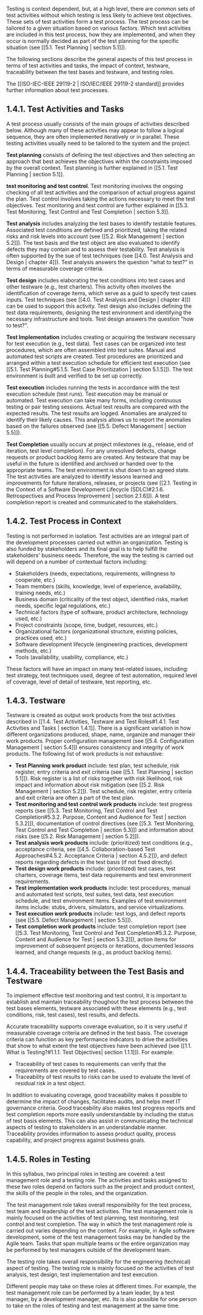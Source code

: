 Testing is context dependent, but, at a high level, there are common sets of test activities without which testing is less likely to achieve test objectives.  These sets of test activities form a test process.  The test process can be tailored to a given situation based on various factors.  Which test activities are included in this test process, how they are implemented, and when they occur is normally decided as part of the test planning for the specific situation (see [[5.1.  Test Planning | section 5.1]]).

The following sections describe the general aspects of this test process in terms of test activities and tasks, the impact of context, testware, traceability between the test bases and testware, and testing roles.

The [[ISO-IEC-IEEE 29119-2 | ISO/IEC/IEEE 29119-2 standard]] provides further information about test processes.

## 1.4.1. Test Activities and Tasks

A test process usually consists of the main groups of activities described below.  Although many of these activities may appear to follow a logical sequence, they are often implemented iteratively or in parallel.  These testing activities usually need to be tailored to the system and the project.

**Test planning** consists of defining the test objectives and then selecting an approach that best achieves the objectives within the constraints imposed by the overall context.  Test planning is further explained in [[5.1.  Test Planning | section 5.1]].

**test monitoring and test control**.  Test monitoring involves the ongoing checking of all test activities and the comparison of actual progress against the plan.  Test control involves taking the actions necessary to meet the test objectives.  Test monitoring and test control are further explained in [[5.3.  Test Monitoring, Test Control and Test Completion | section 5.3]].

**Test analysis** includes analyzing the test bases to identify testable features.  Associated test conditions are defined and prioritized, taking the related risks and risk levels into account (see [[5.2.  Risk Management | section 5.2]]).  The test basis and the test object are also evaluated to identify defects they may contain and to assess their testability.  Test analysis is often supported by the sue of test techniques (see [[4.0.  Test Analysis and Design | chapter 4]]).  Test analysis answers the question "what to test?" in terms of measurable coverage criteria.

**Test design** includes elaborating the test conditions into test cases and other testware (e.g., test charters).  This activity often involves the identification of coverage items, which serve as a guid to specify test cases inputs.  Test techniques (see [[4.0.  Test Analysis and Design | chapter 4]]) can be used to support this activity.  Test design also includes defining the test data requirements, designing the test environment and identifying the necessary infrastructure and tools.  Test design answers the question "how to test?".

**Test Implementation** includes creating or acquiring the testware necessary for test execution (e.g., test data).  Test cases can be organized into test procedures, which are often assembled into test suites.  Manual and automated test scripts are created.  Test procedures are prioritized and arranged within a test execution schedule for efficient test execution (see [[5.1.  Test Planning#5.1.5. Test Case Prioritization | section 5.1.5]]).  The test environment is built and verified to be set up correctly.

**Test execution** includes running the tests in accordance with the test execution schedule (test runs).  Test execution may be manual or automated.  Test execution can take many forms, including continuous testing or pair testing sessions.  Actual test results are compared with the expected results.  The test results are logged.  Anomalies are analyzed to identify their likely causes.  This analysis allows us to report the anomalies based on the failures observed (see [[5.5.  Defect Management | section 5.5]]).

**Test Completion** usually occurs at project milestones (e.g., release, end of iteration, test level completion).  For any unresolved defects, change requests or product backlog items are created.  Any testware that may be useful in the future is identified and archived or handed over to the appropriate teams.  The test environment is shut down to an agreed state.  The test activities are analyzed to identify lessons learned and improvements for future iterations, releases, or projects (see [[2.1.  Testing in the Context of a Software Development Lifecycle (SDLC)#2.1.6. Retrospectives and Process Improvement | section 2.1.6]]).  A test completion report is created and communicated to the stakeholders.

## 1.4.2.  Test Process in Context

Testing is not performed in isolation.  Test activities are an integral part of the development processes carried out within an organization.  Testing is also funded by stakeholders and its final goal is to help fulfill the stakeholders' business needs.  Therefore, the way the testing is carried out will depend on a number of contextual factors including:

* Stakeholders (needs, expectations, requirements, willingness to cooperate, etc.)
* Team members (skills, knowledge, level of experience, availability, training needs, etc.)
* Business domain (criticality of the test object, identified risks, market needs, specific legal regulations, etc.)
* Technical factors (type of software, product architecture, technology used, etc.)
* Project constraints (scope, time, budget, resources, etc.)
* Organizational factors (organizational structure, existing policies, practices used, etc.)
* Software development lifecycle (engineering practices, development methods, etc.)
* Tools (availability, usability, compliance, etc.)

These factors will have an impact on many test-related issues, including: test strategy, test techniques used, degree of test automation, required level of coverage, level of detail of testware, test reporting, etc.

## 1.4.3.  Testware

Testware is created as output work products from the test activities described in [[1.4.  Test Activities, Testware and Test Roles#1.4.1. Test Activities and Tasks | section 1.4.1]].  There is a significant variation in how different organizations produced, shape, name, organize and manager their work products.  Proper configuration management (see [[5.4.  Configuration Management | section 5.4]]) ensures consistency and integrity of work products.  The following list of work products is not exhaustive:

* **Test Planning work product** include: test plan, test schedule, risk register, entry criteria and exit criteria (see [[5.1.  Test Planning | section 5.1]]).  Risk register is a list of risks together with risk likelihood, risk impact and information about risk mitigation (see [[5.2.  Risk Management | section 5.2]]).  Test schedule, risk register, entry criteria and exit criteria are often a part of the test plan.
* **Test monitoring and test control work products** include: test progress reports (see [[5.3.  Test Monitoring, Test Control and Test Completion#5.3.2. Purpose, Content and Audience for Test | section 5.3.2]]), documentation of control directives (see [[5.3.  Test Monitoring, Test Control and Test Completion | section 5.3]]) and information about risks (see [[5.2.  Risk Management | section 5.2]]).
* **Test analysis work products** include: (prioritized) test conditions (e.g., acceptance criteria, see [[4.5.  Collaboration-based Test Approaches#4.5.2. Acceptance Criteria | section 4.5.2]]), and defect reports regarding defects in the test basis (if not fixed directly).
* **Test design work products** include: (prioritized) test cases, test charters, coverage items, test data requirements and test environment requirements.
* **Test implementation work products** include: test procedures, manual and automated test scripts, test suites, test data, test execution schedule, and test environment items.  Examples of test environment items include: stubs, drivers, simulators, and service virtualizations.
* **Test execution work products** include: test logs, and defect reports (see [[5.5.  Defect Management | section 5.5]]).
* **Test completion work products** include: test completion report (see [[5.3.  Test Monitoring, Test Control and Test Completion#5.3.2. Purpose, Content and Audience for Test | section 5.3.2]]), action items for improvement of subsequent projects or iterations, documented lessons learned, and change requests (e.g., as product backlog items).

## 1.4.4.  Traceability between the Test Basis and Testware

To implement effective test monitoring and test control, it is important to establish and maintain traceability thoughout the test process between the test bases elements, testware associated with these elements (e.g., test conditions, risk, test cases), test results, and defects.

Accurate traceability supports coverage evaluation, so it is very useful if measurable coverage criteria are defined in the test basis.  The coverage criteria can function as key performance indicators to drive the activities that show to what extent the test objectives have been achieved (see [[1.1.  What is Testing?#1.1.1. Test Objectives| section 1.1.1]]).  For example:

* Traceability of test cases to requirements can verify that the requirements are covered by test cases. 
* Traceability of test results to risks can be used to evaluate the level of residual risk in a test object.

In addition to evaluating coverage, good traceability makes it possible to determine the impact of changes, facilitates audits, and helps meet IT governance criteria.  Good traceability also makes test progress reports and test completion reports more easily understandable by including the status of test basis elements.  This can also assist in communicating the technical aspects of testing to stakeholders in an understandable manner.  Traceability provides information to assess product quality, process capability, and project progress against business goals.

## 1.4.5.  Roles in Testing

In this syllabus, two principal roles in testing are covered: a test management role and a testing role.  The activities and tasks assigned to these two roles depend on factors such as the project and product context, the skills of the people in the roles, and the organization.

The test management role takes overall responsibility for the test process, test team and leadership of the test activities.  The test management role is mainly focused on the activities of test planning, test monitoring, test control and test completion. The way in which the test management role is carried out varies depending on the context.  For example, in Agile software development, some of the test management tasks may be handled by the Agile team.  Tasks that span multiple teams or the entire organization may be performed by test managers outside of the development team.

The testing role takes overall responsibility for the engineering (technical) aspect of testing.  The testing role is mainly focused on the activities of test analysis, test design, test implementation and test execution.

Different people may take on these roles at different times.  For example, the test management role can be performed by a team leader, by a test manager, by a development manager, etc.  Its is also possible for one person to take on the roles of testing and test management at the same time.